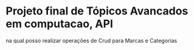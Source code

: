 # Projeto final de Tópicos Avancados em computacao, API
na qual posso realizar operações de Crud para Marcas e Categorias
